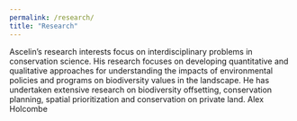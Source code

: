 ```yaml
---
permalink: /research/
title: "Research"
---
```



Ascelin’s research interests focus on interdisciplinary problems in conservation science. His research focuses on developing quantitative and qualitative approaches for understanding the impacts of environmental policies and programs on biodiversity values in the landscape. He has undertaken extensive research on biodiversity offsetting, conservation planning, spatial prioritization and conservation on private land. Alex Holcombe